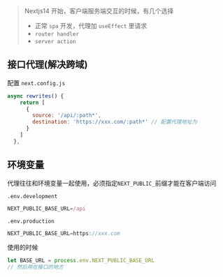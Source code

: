 > Nextjs14 开始，客户端服务端交互的时候，有几个选择
>
> - 正常 `spa` 开发，代理加 `useEffect` 里请求
> - `router handler`
> - `server action`

## 接口代理(解决跨域)

配置 `next.config.js`

```js
async rewrites() {
    return [
      {
        source: '/api/:path*',
        destination: 'https://xxx.com/:path*' // 配置代理地址为
      }
    ]
  },
```

## 环境变量

代理往往和环境变量一起使用，必须指定`NEXT_PUBLIC_`前缀才能在客户端访问

`.env.development`

```js
NEXT_PUBLIC_BASE_URL=/api
```

`.env.production`

```js
NEXT_PUBLIC_BASE_URL=https://xxx.com
```

使用的时候

```js
let BASE_URL = process.env.NEXT_PUBLIC_BASE_URL
// 然后用在接口的地方
```
